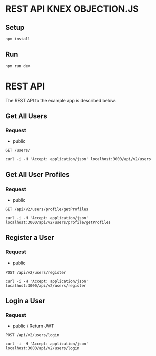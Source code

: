 # REST API KNEX OBJECTION.JS

## Setup

```sh
npm install
```

## Run

```sh
npm run dev
```

# REST API

The REST API to the example app is described below.

## Get All Users

### Request

* public

`GET /users/`

    curl -i -H 'Accept: application/json' localhost:3000/api/v2/users

## Get All User Profiles

### Request

* public

`GET /api/v2/users/profile/getProfiles`

    curl -i -H 'Accept: application/json' localhost:3000/api/v2/users/profile/getProfiles

 ## Register a User

### Request

* public

`POST /api/v2/users/register  `

    curl -i -H 'Accept: application/json' localhost:3000/api/v2/users/register 

## Login a User

### Request

* public / Return JWT

`POST /api/v2/users/login  `

    curl -i -H 'Accept: application/json' localhost:3000/api/v2/users/login  


